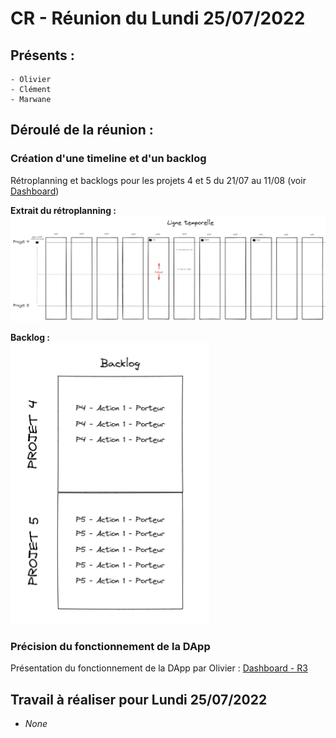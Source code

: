 # CR - Réunion du Lundi 25/07/2022
## **Présents :**
	- Olivier
	- Clément
	- Marwane

## **Déroulé de la réunion :** 
### **Création d'une timeline et d'un backlog**
Rétroplanning et backlogs pour les projets 4 et 5 du 21/07 au 11/08 (voir [Dashboard](https://excalidraw.com/#json=8pfq_1t7HjHdDxkDh8QAq,tQOS3WNWfaooxqSvmwmLKw))  

**Extrait du rétroplanning :**  
![Retroplanning](./screenR/reu3_1.png)  

**Backlog :**    
![Backlog](./screenR/reu3_2.png)


### **Précision du fonctionnement de la DApp**
Présentation du fonctionnement de la DApp par Olivier : [Dashboard -  R3](https://excalidraw.com/#json=8pfq_1t7HjHdDxkDh8QAq,tQOS3WNWfaooxqSvmwmLKw)

## **Travail à réaliser pour Lundi 25/07/2022**
- *None*